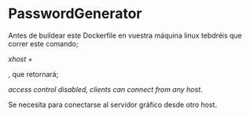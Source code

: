 # PasswordGenerator
<p>Antes de buildear este Dockerfile en vuestra máquina linux tebdréis que correr este comando;</p>
<p><i>xhost +</i></p>
<p>, que retornará;</p>
<p><i>access control disabled, clients can connect from any host.</i></p>
<p>Se necesita para conectarse al servidor gráfico desde otro host.</p>




